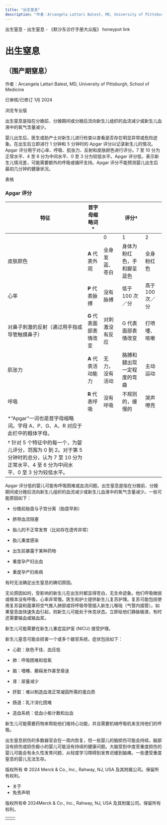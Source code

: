 ```yaml
---
title: "出生窒息"
description: "作者：Arcangela Lattari Balest, MD, University of Pittsburgh, School of Medicine"
---
```


﻿出生窒息 \- 出生窒息 \- 《默沙东诊疗手册大众版》 honeypot link

# 出生窒息

## （围产期窒息）

作者：Arcangela Lattari Balest, MD, University of Pittsburgh, School of Medicine

已审核/已修订 1月 2024

浏览专业版

出生窒息是指在分娩前、分娩期间或分娩后流向新生儿组织的血流减少或新生儿血液中的氧气含量减少。

婴儿出生后，医生或助产士对新生儿进行检查以查看是否存在明显异常或危险迹象。在出生后立即进行 1 分钟和 5 分钟时的 Apgar 评分以记录新生儿的情况。Apgar 评分用于对心率、呼吸、肌张力、反射和皮肤颜色进行评分。7 至 10 分为正常水平、4 至 6 分为中间水平、0 至 3 分为较低水平。Apgar 评分低，表示新生儿情况差，可能需要额外的呼吸或循环支持。Apgar 评分不能预测婴儿出生后最初几分钟的健康状况。

表格

### Apgar 评分

| 特征 | 首字母缩略词\* |  | 评分† |  |
| --- | --- | --- | --- | --- |
|  |  | 0 | 1 | 2 |
| 皮肤颜色 | **A** 代表外观 | 全身发蓝、苍白 | 身体为粉红色，手和脚呈蓝色 | 全身粉红色 |
| 心率 | **P** 代表脉搏 | 没有脉搏 | 低于 100 次／分 | 高于 100 次／分 |
| 对鼻子刺激的反射（通过用手指或导管触摸鼻子） | **G** 代表面部表情改变 | 对刺激没有反应 | G 代表面部表情改变 | 打喷嚏、咳嗽 |
| 肌张力 | **A** 代表活动能力 | 无力，没有活动 | 胳膊和腿出现一定程度的弯曲 | 主动运动 |
| 呼吸 | **R** 代表呼吸 | 没有呼吸 | 不规则的，缓慢的 | 哭声嘹亮 |
| \*“Apgar”一词也是首字母缩略词。字母 A、P、G、A、R 对应于此栏中的粗体字母。 |
| † 针对 5 个特征中的每一个，为婴儿评分，范围为 0 到 2。对于第 5 分钟时的总分，认为 7 至 10 分为正常水平、4 至 6 分为中间水平、0 至 3 分为较低水平。 |

Apgar 评分低的婴儿可能有呼吸困难或血流问题。出生窒息是指在分娩前、分娩期间或分娩后流向新生儿组织的血流减少或新生儿血液中的氧气含量减少。一些可能原因如下：

- 分娩前胎盘与子宫分离（胎盘早剥）

- 脐带血流阻塞

- 胎儿的不正常发育（比如存在遗传异常）

- 胎儿重度感染

- 出生前暴露于某种药物

- 重度孕产妇出血

- 重度孕产妇疾病


有时无法确定出生窒息的确切原因。

无论原因如何，受影响的新生儿在出生时都显得苍白，无生命迹象。他们呼吸微弱或根本没有呼吸，心率非常慢。医生和护士提供新生儿复苏护理。复苏可能包括使用复苏袋和面罩将空气推入肺部或将呼吸导管插入新生儿喉咙（气管内插管）。如果窒息由快速失血引起，则新生儿可能处于休克状态。立即给他们静脉输液，有时还需要输血或输血浆。

新生儿可能需要在新生儿重症监护室 (NICU) 接受护理。

新生儿窒息可能会损害一个或多个器官系统，症状包括如下：

- 心脏：肤色不佳、血压低

- 肺：呼吸困难和低氧

- 脑：嗜睡、癫痫发作甚至昏迷

- 肾：尿量减少

- 肝脏：难以制造血液正常凝固所需的蛋白质

- 肠道：乳汁消化困难

- 造血系统：低血小板计数和出血


新生儿可能需要药物来帮助他们维持心功能，并且需要机械呼吸机来支持他们的呼吸。

出生窒息损伤的多数器官会在一周内恢复，但一些婴儿的脑损伤可能会持续。脑部没有损伤或损伤极小的婴儿可能没有持续的健康问题。大脑受到中度至重度损伤的婴儿可能会有永久性发育问题，从轻度学习障碍到发育迟缓到脑瘫。一些遭受重度窒息的婴儿无法生存。



版权所有 © 2024
Merck & Co., Inc., Rahway, NJ, USA 及其附属公司。保留所有权利。

- 关于
- 免责声明

版权所有© 2024Merck & Co., Inc., Rahway, NJ, USA 及其附属公司。保留所有权利。

|     |     |
| --- | --- |
|  |  |